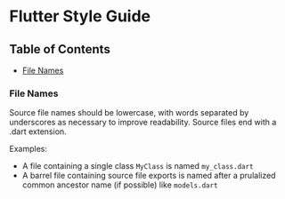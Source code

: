 # Flutter Style Guide

## Table of Contents
* [File Names](#file-names)

### File Names
Source file names should be lowercase, with words separated by underscores as necessary to improve readability. Source files end with a .dart extension.

Examples:
- A file containing a single class `MyClass` is named `my_class.dart`
- A barrel file containing source file exports is named after a prulalized common ancestor name (if possible) like `models.dart`
